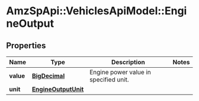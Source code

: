 # AmzSpApi::VehiclesApiModel::EngineOutput

## Properties
Name | Type | Description | Notes
------------ | ------------- | ------------- | -------------
**value** | [**BigDecimal**](BigDecimal.md) | Engine power value in specified unit. | 
**unit** | [**EngineOutputUnit**](EngineOutputUnit.md) |  | 

